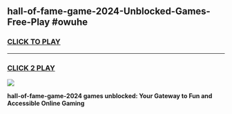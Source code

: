 
## hall-of-fame-game-2024-Unblocked-Games-Free-Play #owuhe
<h3>
<a href="https://us.freeplayer.one?title=hall-of-fame-game-2024&ref=9M">CLICK TO PLAY</a></h3>
<hr>

<h3>
<a href="https://us.freeplayer.one?title=hall-of-fame-game-2024&ref=9M">CLICK 2 PLAY</a>
  
</h3>

<a href="https://us.freeplayer.one?title=hall-of-fame-game-2024&ref=9M"><img src="https://clearcache.store/games.png"></a>


**hall-of-fame-game-2024 games unblocked: Your Gateway to Fun and Accessible Online Gaming**
